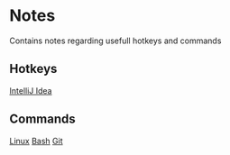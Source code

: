 # Notes
Contains notes regarding usefull hotkeys and commands

## Hotkeys
[IntelliJ Idea](intellijHotkeys.md)

## Commands
[Linux](linux.md)
[Bash](bash.md)
[Git](git.md)

